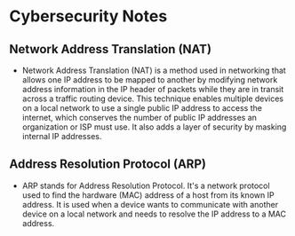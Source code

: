 # Cybersecurity Notes

## Network Address Translation (NAT)
  - Network Address Translation (NAT) is a method used in networking that allows one IP address to be mapped to another by modifying network address information in the IP header of packets while they are in transit across a traffic routing device. This technique enables multiple devices on a local network to use a single public IP address to access the internet, which conserves the number of public IP addresses an organization or ISP must use. It also adds a layer of security by masking internal IP addresses.

## Address Resolution Protocol (ARP)
  - ARP stands for Address Resolution Protocol. It's a network protocol used to find the hardware (MAC) address of a host from its known IP address. It is used when a device wants to communicate with another device on a local network and needs to resolve the IP address to a MAC address.

  
